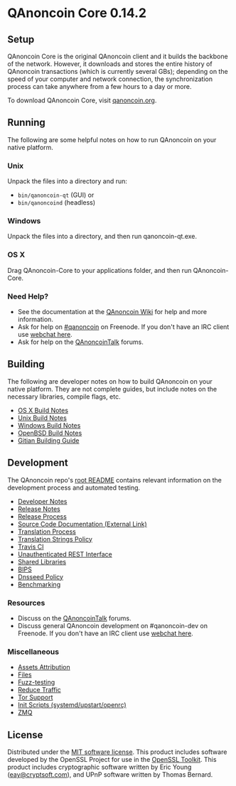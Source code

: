 QAnoncoin Core 0.14.2
=====================

Setup
---------------------
QAnoncoin Core is the original QAnoncoin client and it builds the backbone of the network. However, it downloads and stores the entire history of QAnoncoin transactions (which is currently several GBs); depending on the speed of your computer and network connection, the synchronization process can take anywhere from a few hours to a day or more.

To download QAnoncoin Core, visit [qanoncoin.org](https://qanoncoin.org).

Running
---------------------
The following are some helpful notes on how to run QAnoncoin on your native platform.

### Unix

Unpack the files into a directory and run:

- `bin/qanoncoin-qt` (GUI) or
- `bin/qanoncoind` (headless)

### Windows

Unpack the files into a directory, and then run qanoncoin-qt.exe.

### OS X

Drag QAnoncoin-Core to your applications folder, and then run QAnoncoin-Core.

### Need Help?

* See the documentation at the [QAnoncoin Wiki](https://qanoncoin.info/)
for help and more information.
* Ask for help on [#qanoncoin](http://webchat.freenode.net?channels=qanoncoin) on Freenode. If you don't have an IRC client use [webchat here](http://webchat.freenode.net?channels=qanoncoin).
* Ask for help on the [QAnoncoinTalk](https://qanoncointalk.io/) forums.

Building
---------------------
The following are developer notes on how to build QAnoncoin on your native platform. They are not complete guides, but include notes on the necessary libraries, compile flags, etc.

- [OS X Build Notes](build-osx.md)
- [Unix Build Notes](build-unix.md)
- [Windows Build Notes](build-windows.md)
- [OpenBSD Build Notes](build-openbsd.md)
- [Gitian Building Guide](gitian-building.md)

Development
---------------------
The QAnoncoin repo's [root README](/README.md) contains relevant information on the development process and automated testing.

- [Developer Notes](developer-notes.md)
- [Release Notes](release-notes.md)
- [Release Process](release-process.md)
- [Source Code Documentation (External Link)](https://dev.visucore.com/qanoncoin/doxygen/)
- [Translation Process](translation_process.md)
- [Translation Strings Policy](translation_strings_policy.md)
- [Travis CI](travis-ci.md)
- [Unauthenticated REST Interface](REST-interface.md)
- [Shared Libraries](shared-libraries.md)
- [BIPS](bips.md)
- [Dnsseed Policy](dnsseed-policy.md)
- [Benchmarking](benchmarking.md)

### Resources
* Discuss on the [QAnoncoinTalk](https://qanoncointalk.io/) forums.
* Discuss general QAnoncoin development on #qanoncoin-dev on Freenode. If you don't have an IRC client use [webchat here](http://webchat.freenode.net/?channels=qanoncoin-dev).

### Miscellaneous
- [Assets Attribution](assets-attribution.md)
- [Files](files.md)
- [Fuzz-testing](fuzzing.md)
- [Reduce Traffic](reduce-traffic.md)
- [Tor Support](tor.md)
- [Init Scripts (systemd/upstart/openrc)](init.md)
- [ZMQ](zmq.md)

License
---------------------
Distributed under the [MIT software license](/COPYING).
This product includes software developed by the OpenSSL Project for use in the [OpenSSL Toolkit](https://www.openssl.org/). This product includes
cryptographic software written by Eric Young ([eay@cryptsoft.com](mailto:eay@cryptsoft.com)), and UPnP software written by Thomas Bernard.
